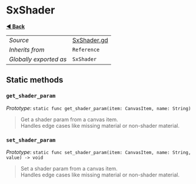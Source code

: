 # SxShader

**[◀️ Back](../readme.md)**

|    |     |
|----|-----|
|*Source*|[SxShader.gd](../../extensions/SxShader.gd)|
|*Inherits from*|`Reference`|
|*Globally exported as*|`SxShader`|

## Static methods

### `get_shader_param`

*Prototype*: `static func get_shader_param(item: CanvasItem, name: String)`

> Get a shader param from a canvas item.  
> Handles edge cases like missing material or non-shader material.  
### `set_shader_param`

*Prototype*: `static func set_shader_param(item: CanvasItem, name: String, value) -> void`

> Set a shader param from a canvas item.  
> Handles edge cases like missing material or non-shader material.  
